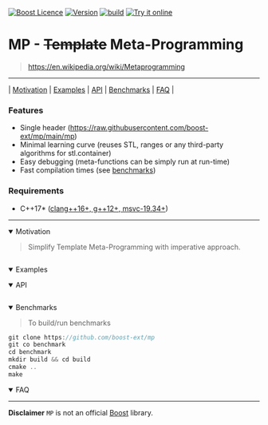 <a href="http://www.boost.org/LICENSE_1_0.txt" target="_blank">![Boost Licence](http://img.shields.io/badge/license-boost-blue.svg)</a>
<a href="https://github.com/boost-ext/mp/releases" target="_blank">![Version](https://badge.fury.io/gh/boost-ext%2Fmp.svg)</a>
<a href="https://godbolt.org/z/P591hs8rG">![build](https://img.shields.io/badge/build-blue.svg)</a>
<a href="">![Try it online](https://img.shields.io/badge/try%20it-online-blue.svg)</a>

# MP - ~~Template~~ Meta-Programming

> https://en.wikipedia.org/wiki/Metaprogramming

---

| [Motivation](#motivation) | [Examples](#examples) | [API](#api) | [Benchmarks](#benchmarks) | [FAQ](#faq) |

### Features

- Single header (https://raw.githubusercontent.com/boost-ext/mp/main/mp)
- Minimal learning curve (reuses STL, ranges or any third-party algorithms for stl.container)
- Easy debugging (meta-functions can be simply run at run-time)
- Fast compilation times (see [benchmarks](#benchmarks))

### Requirements

- C++17* ([clang++16+, g++12+, msvc-19.34+](https://godbolt.org/z/6Tzjx79vK))

---

<p>

<a name="motivation"></a>
<details open><summary>Motivation</summary>

<p>

> Simplify Template Meta-Programming with imperative approach.

```cpp
```

</p>
</details>

<a name="examples"></a>
<details open><summary>Examples</summary>
<p>

</p>
</details>

<a name="api"></a>
<details open><summary>API</summary>
<p>

```cpp
```

</p>
</details>

<a name="benchmarks"></a>
<details open><summary>Benchmarks</summary>
<p>


> To build/run benchmarks

```cpp
git clone https://github.com/boost-ext/mp
git co benchmark
cd benchmark
mkdir build && cd build
cmake ..
make
```

</p>
</details>

<a name="faq"></a>
<details open><summary>FAQ</summary>
<p>

</p>
</details>

</p>
</details>

---

**Disclaimer** `MP` is not an official [Boost](https://www.boost.org/) library.
